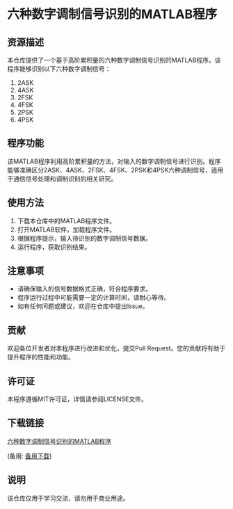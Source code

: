 # 六种数字调制信号识别的MATLAB程序

## 资源描述

本仓库提供了一个基于高阶累积量的六种数字调制信号识别的MATLAB程序。该程序能够识别以下六种数字调制信号：

1. 2ASK
2. 4ASK
3. 2FSK
4. 4FSK
5. 2PSK
6. 4PSK

## 程序功能

该MATLAB程序利用高阶累积量的方法，对输入的数字调制信号进行识别。程序能够准确区分2ASK、4ASK、2FSK、4FSK、2PSK和4PSK六种调制信号，适用于通信信号处理和调制识别的相关研究。

## 使用方法

1. 下载本仓库中的MATLAB程序文件。
2. 打开MATLAB软件，加载程序文件。
3. 根据程序提示，输入待识别的数字调制信号数据。
4. 运行程序，获取识别结果。

## 注意事项

- 请确保输入的信号数据格式正确，符合程序要求。
- 程序运行过程中可能需要一定的计算时间，请耐心等待。
- 如有任何问题或建议，欢迎在仓库中提出Issue。

## 贡献

欢迎各位开发者对本程序进行改进和优化，提交Pull Request。您的贡献将有助于提升程序的性能和功能。

## 许可证

本程序遵循MIT许可证，详情请参阅LICENSE文件。

## 下载链接
[六种数字调制信号识别的MATLAB程序](https://pan.quark.cn/s/4702af4158ee) 

(备用: [备用下载](https://pan.baidu.com/s/1if009eZUTcf8w-T0RdRYrA?pwd=1234))

## 说明

该仓库仅用于学习交流，请勿用于商业用途。

